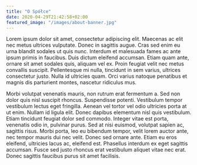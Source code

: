 ```yaml
---
title: "O Spółce"
date: 2020-04-29T21:42:58+02:00
featured_image: "/images/about-banner.jpg"
---
```


Lorem ipsum dolor sit amet, consectetur adipiscing elit. Maecenas ac elit nec metus ultrices vulputate. Donec in sagittis augue. Cras sed enim eu urna blandit sodales ut quis nunc. Interdum et malesuada fames ac ante ipsum primis in faucibus. Duis dictum eleifend accumsan. Etiam quam ante, ornare sit amet sodales quis, aliquam vel ex. Proin feugiat velit nec metus convallis suscipit. Pellentesque mi nulla, tincidunt in sem varius, ultrices consectetur justo. Nulla id ultricies quam. Orci varius natoque penatibus et magnis dis parturient montes, nascetur ridiculus mus.

Morbi volutpat venenatis mauris, non rutrum erat fermentum a. Sed non dolor quis nisl suscipit rhoncus. Suspendisse potenti. Vestibulum tempor vestibulum lectus eget fringilla. Aenean vel tortor vel odio ultricies porta at ut enim. Nullam id ligula elit. Donec dapibus elementum nisl quis vestibulum. Etiam tincidunt feugiat dolor sed commodo. Integer vitae est porta, venenatis odio in, pulvinar purus. Sed at nisi euismod, volutpat sapien ac, sagittis risus. Morbi porta, leo eu bibendum tempor, velit lorem auctor ante, nec tempor mauris dui nec velit. Donec sed ornare ante. Etiam eu eros eleifend, ultricies lacus ac, eleifend est. Phasellus interdum ex eget sagittis accumsan. Fusce sed justo rhoncus erat vestibulum aliquet vitae nec erat. Donec sagittis faucibus purus sit amet facilisis. 